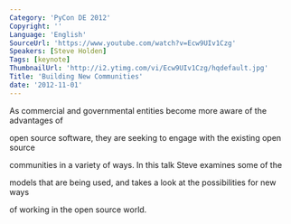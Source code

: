 ```yaml
---
Category: 'PyCon DE 2012'
Copyright: ''
Language: 'English'
SourceUrl: 'https://www.youtube.com/watch?v=Ecw9UIv1Czg'
Speakers: [Steve Holden]
Tags: [keynote]
ThumbnailUrl: 'http://i2.ytimg.com/vi/Ecw9UIv1Czg/hqdefault.jpg'
Title: 'Building New Communities'
date: '2012-11-01'
---
```

As commercial and governmental entities become more aware of the advantages of

open source software, they are seeking to engage with the existing open source

communities in a variety of ways. In this talk Steve examines some of the

models that are being used, and takes a look at the possibilities for new ways

of working in the open source world.
